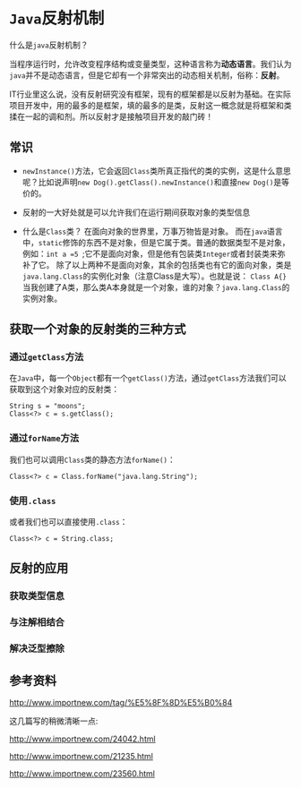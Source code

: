 # `Java`反射机制

什么是`java`反射机制？

当程序运行时，允许改变程序结构或变量类型，这种语言称为**动态语言**。我们认为`java`并不是动态语言，但是它却有一个非常突出的动态相关机制，俗称：**反射**。

IT行业里这么说，没有反射研究没有框架，现有的框架都是以反射为基础。在实际项目开发中，用的最多的是框架，填的最多的是类，反射这一概念就是将框架和类揉在一起的调和剂。所以反射才是接触项目开发的敲门砖！


## 常识

- `newInstance()`方法，它会返回`Class`类所真正指代的类的实例，这是什么意思呢？比如说声明`new Dog().getClass().newInstance()`和直接`new Dog()`是等价的。

- 反射的一大好处就是可以允许我们在运行期间获取对象的类型信息

- 什么是`Class`类？ 
在面向对象的世界里，万事万物皆是对象。
而在`java`语言中，`static`修饰的东西不是对象，但是它属于类。普通的数据类型不是对象，例如：`int a =5 `;它不是面向对象，但是他有包装类`Integer`或者封装类来弥补了它。
除了以上两种不是面向对象，其余的包括类也有它的面向对象，类是`java.lang.Class`的实例化对象（注意Class是大写）。也就是说：
`Class A{}`
当我创建了A类，那么类A本身就是一个对象，谁的对象？`java.lang.Class`的实例对象。

## 获取一个对象的反射类的三种方式

### 通过`getClass`方法

在`Java`中，每一个`Object`都有一个`getClass()`方法，通过`getClass`方法我们可以获取到这个对象对应的反射类：

```
String s = "moons";
Class<?> c = s.getClass();
```
### 通过`forName`方法

我们也可以调用`Class`类的静态方法`forName()`：
```
Class<?> c = Class.forName("java.lang.String");
```

### 使用`.class`
或者我们也可以直接使用`.class`：

```
Class<?> c = String.class;
```

## 反射的应用

### 获取类型信息

### 与注解相结合

### 解决泛型擦除




## 参考资料

http://www.importnew.com/tag/%E5%8F%8D%E5%B0%84

这几篇写的稍微清晰一点:

http://www.importnew.com/24042.html

http://www.importnew.com/21235.html

http://www.importnew.com/23560.html
